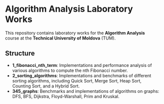 # Algorithm Analysis Laboratory Works

This repository contains laboratory works for the **Algorithm Analysis** course at the **Technical University of Moldova** (TUM).

## Structure

- **1_fibonacci_nth_term**: Implementations and performance analysis of various algorithms to compute the nth Fibonacci number.
- **2_sorting_algorithms**: Implementations and benchmarks of different sorting algorithms, including Quick Sort, Merge Sort, Heap Sort, Counting Sort, and a Hybrid Sort.
- **345_graphs**: Benchmarks and implementations of algorithms on graphs: DFS, BFS, Dijkstra, Floyd-Warshall, Prim and Kruskal.